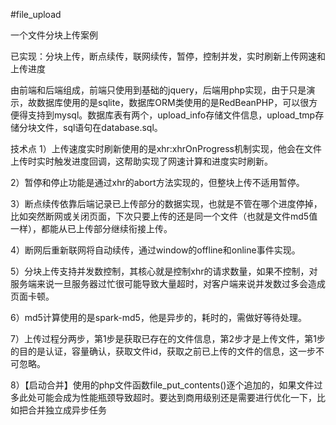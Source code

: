#file_upload

一个文件分块上传案例

已实现：分块上传，断点续传，联网续传，暂停，控制并发，实时刷新上传网速和上传进度

由前端和后端组成，前端只使用到基础的jquery，后端用php实现，由于只是演示，故数据库使用的是sqlite，数据库ORM类使用的是RedBeanPHP，可以很方便得支持到mysql。数据库表有两个，upload_info存储文件信息，upload_tmp存储分块文件，sql语句在database.sql。

技术点
1）上传速度实时刷新使用的是xhr:xhrOnProgress机制实现，他会在文件上传时实时触发进度回调，这帮助实现了网速计算和进度实时刷新。

2）暂停和停止功能是通过xhr的abort方法实现的，但整块上传不适用暂停。

3）断点续传依靠后端记录已上传部分的数据实现，也就是不管在哪个进度停掉，比如突然断网或关闭页面，下次只要上传的还是同一个文件（也就是文件md5值一样），都能从已上传部分继续衔接上传。

4）断网后重新联网将自动续传，通过window的offline和online事件实现。

5）分块上传支持并发数控制，其核心就是控制xhr的请求数量，如果不控制，对服务端来说一旦服务器过忙很可能导致大量超时，对客户端来说并发数过多会造成页面卡顿。

6）md5计算使用的是spark-md5，他是异步的，耗时的，需做好等待处理。

7）上传过程分两步，第1步是获取已存在的文件信息，第2步才是上传文件，第1步的目的是认证，容量确认，获取文件id，获取之前已上传的文件的信息，这一步不可忽略。

8）【启动合并】使用的php文件函数file_put_contents()逐个追加的，如果文件过多此处可能会成为性能瓶颈导致超时。要达到商用级别还是需要进行优化一下，比如把合并独立成异步任务


